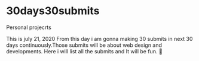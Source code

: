 # 30days30submits
Personal projecrts

This is july 21, 2020
From this day i am gonna making 30 submits in next 30 days continuously.Those submits will be about web design and developments. Here i will list all the submits and It will be fun. 🤞